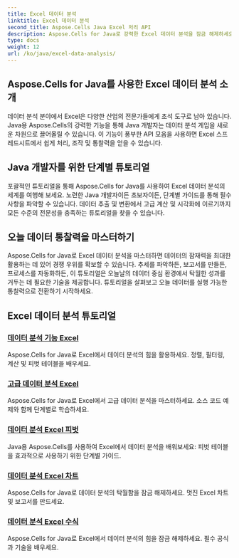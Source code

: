 ```yaml
---
title: Excel 데이터 분석
linktitle: Excel 데이터 분석
second_title: Aspose.Cells Java Excel 처리 API
description: Aspose.Cells for Java로 강력한 Excel 데이터 분석을 잠금 해제하세요. Java 개발자를 위한 단계별 튜토리얼을 살펴보세요. 오늘 데이터 통찰력을 마스터하세요.
type: docs
weight: 12
url: /ko/java/excel-data-analysis/
---
```


## Aspose.Cells for Java를 사용한 Excel 데이터 분석 소개

데이터 분석 분야에서 Excel은 다양한 산업의 전문가들에게 초석 도구로 남아 있습니다. Java용 Aspose.Cells의 강력한 기능을 통해 Java 개발자는 데이터 분석 게임을 새로운 차원으로 끌어올릴 수 있습니다. 이 기능이 풍부한 API 모음을 사용하면 Excel 스프레드시트에서 쉽게 처리, 조작 및 통찰력을 얻을 수 있습니다.

## Java 개발자를 위한 단계별 튜토리얼

포괄적인 튜토리얼을 통해 Aspose.Cells for Java를 사용하여 Excel 데이터 분석의 세계를 여행해 보세요. 노련한 Java 개발자이든 초보자이든, 단계별 가이드를 통해 필수 사항을 파악할 수 있습니다. 데이터 추출 및 변환에서 고급 계산 및 시각화에 이르기까지 모든 수준의 전문성을 충족하는 튜토리얼을 찾을 수 있습니다.

## 오늘 데이터 통찰력을 마스터하기

Aspose.Cells for Java로 Excel 데이터 분석을 마스터하면 데이터의 잠재력을 최대한 활용하는 데 있어 경쟁 우위를 확보할 수 있습니다. 추세를 파악하든, 보고서를 만들든, 프로세스를 자동화하든, 이 튜토리얼은 오늘날의 데이터 중심 환경에서 탁월한 성과를 거두는 데 필요한 기술을 제공합니다. 튜토리얼을 살펴보고 오늘 데이터를 실행 가능한 통찰력으로 전환하기 시작하세요.

## Excel 데이터 분석 튜토리얼
### [데이터 분석 기능 Excel](./data-analysis-functions-excel/)
Aspose.Cells for Java로 Excel에서 데이터 분석의 힘을 활용하세요. 정렬, 필터링, 계산 및 피벗 테이블을 배우세요.
### [고급 데이터 분석 Excel](./advanced-data-analysis-excel/)
Aspose.Cells for Java로 Excel에서 고급 데이터 분석을 마스터하세요. 소스 코드 예제와 함께 단계별로 학습하세요.
### [데이터 분석 Excel 피벗](./data-analysis-excel-pivot/)
Java용 Aspose.Cells를 사용하여 Excel에서 데이터 분석을 배워보세요: 피벗 테이블을 효과적으로 사용하기 위한 단계별 가이드.
### [데이터 분석 Excel 차트](./data-analysis-excel-charts/)
Aspose.Cells for Java로 데이터 분석의 탁월함을 잠금 해제하세요. 멋진 Excel 차트 및 보고서를 만드세요.
### [데이터 분석 Excel 수식](./data-analysis-excel-formulas/)
Aspose.Cells for Java로 Excel에서 데이터 분석의 힘을 잠금 해제하세요. 필수 공식과 기술을 배우세요.